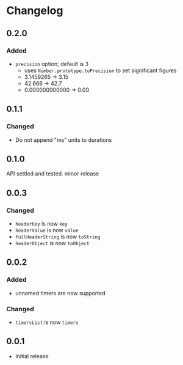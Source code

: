 # Changelog

## 0.2.0

### Added

- `precision` option; default is 3
  - uses `Number.prototype.toPrecision` to set significant figures
  - 3.1459265 -> 3.15
  - 42.666 -> 42.7
  - 0.000000000000 -> 0.00

## 0.1.1

### Changed

- Do not append "ms" units to durations

## 0.1.0

API settled and tested. minor release

## 0.0.3

### Changed

- `headerKey` is now `key`
- `headerValue` is now `value`
- `fullHeaderString` is now `toString`
- `headerObject` is now `toObject`

## 0.0.2

### Added

- unnamed timers are now supported

### Changed

- `timersList` is now `timers`

## 0.0.1

- Initial release
